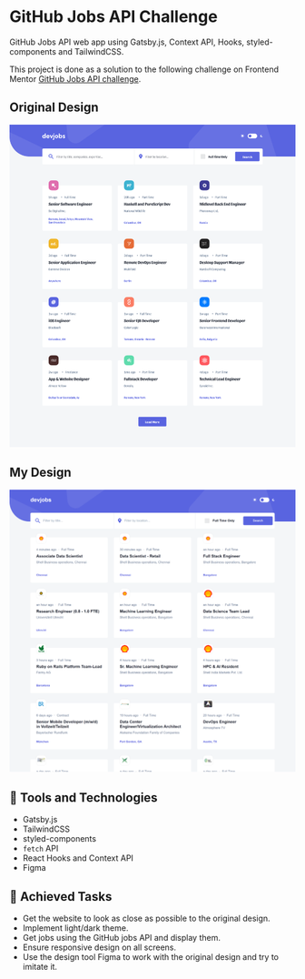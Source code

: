 # GitHub Jobs API Challenge
GitHub Jobs API web app using Gatsby.js, Context API, Hooks, styled-components and TailwindCSS.

This project is done as a solution to the following challenge on Frontend Mentor [GitHub Jobs API challenge](https://www.frontendmentor.io/challenges/github-jobs-api-93L-NL6rP).

## Original Design
![Original Design](https://github.com/waleed-alfaifi/github-jobs-api/blob/master/Pictures/original_design.png)

## My Design 
![My Design](https://github.com/waleed-alfaifi/github-jobs-api/blob/master/Pictures/my_design.png)

## 🔨 Tools and Technologies
- Gatsby.js
- TailwindCSS
- styled-components
- `fetch` API
- React Hooks and Context API
- Figma

## 🎯 Achieved Tasks
- Get the website to look as close as possible to the original design.
- Implement light/dark theme.
- Get jobs using the GitHub jobs API and display them.
- Ensure responsive design on all screens.
- Use the design tool Figma to work with the original design and try to imitate it.
